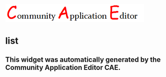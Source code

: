 ![CAE](https://github.com/patricia-cae/CAE-Deployment-Temp/blob/gh-pages/frontendComponent-110/img/logo.png)  

list
===================


This widget was automatically generated by the Community Application Editor CAE.  
---------------
